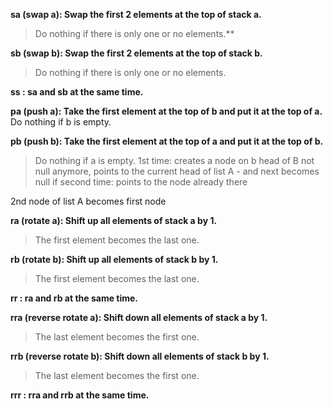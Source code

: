 **sa (swap a): Swap the first 2 elements at the top of stack a.**
>Do nothing if there is only one or no elements.**


**sb (swap b): Swap the first 2 elements at the top of stack b.**
> Do nothing if there is only one or no elements.

**ss : sa and sb at the same time.**

**pa (push a): Take the first element at the top of b and put it at the top of a.**
Do nothing if b is empty.



**pb (push b): Take the first element at the top of a and put it at the top of b.**
>Do nothing if a is empty.
1st time: creates a node on b
head of B not null anymore, points to the current head of list A - and next becomes null 
if second time: points to the node already there

2nd node of list A becomes first node 

**ra (rotate a): Shift up all elements of stack a by 1.**
>The first element becomes the last one.


**rb (rotate b): Shift up all elements of stack b by 1.**
>The first element becomes the last one.

**rr : ra and rb at the same time.**

**rra (reverse rotate a): Shift down all elements of stack a by 1.**
>The last element becomes the first one.


**rrb (reverse rotate b): Shift down all elements of stack b by 1.**
>The last element becomes the first one.


**rrr : rra and rrb at the same time.**
